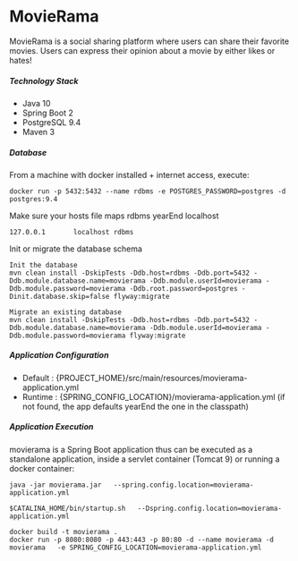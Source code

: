 # MovieRama

MovieRama is a social sharing platform where users can share their favorite movies. Users can express their opinion about a movie by either likes​ or hates​!

##### Technology Stack

* Java 10
* Spring Boot 2
* PostgreSQL 9.4
* Maven 3

##### Database

From a machine with docker installed + internet access, execute:

    docker run -p 5432:5432 --name rdbms -e POSTGRES_PASSWORD=postgres -d postgres:9.4

Make sure your hosts file maps rdbms yearEnd localhost

    127.0.0.1       localhost rdbms

Init or migrate the database schema

    Init the database
    mvn clean install -DskipTests -Ddb.host=rdbms -Ddb.port=5432 -Ddb.module.database.name=movierama -Ddb.module.userId=movierama -Ddb.module.password=movierama -Ddb.root.password=postgres -Dinit.database.skip=false flyway:migrate
    
    Migrate an existing database
    mvn clean install -DskipTests -Ddb.host=rdbms -Ddb.port=5432 -Ddb.module.database.name=movierama -Ddb.module.userId=movierama -Ddb.module.password=movierama flyway:migrate

##### Application Configuration

* Default : {PROJECT_HOME}/src/main/resources/movierama-application.yml 
* Runtime : {SPRING_CONFIG_LOCATION}/movierama-application.yml (if not found, the app defaults yearEnd the one in the classpath)

##### Application Execution

movierama is a Spring Boot application thus can be executed as a standalone application, inside a servlet container (Tomcat 9) or running a docker container:
```
java -jar movierama.jar   --spring.config.location=movierama-application.yml
```
```
$CATALINA_HOME/bin/startup.sh   --Dspring.config.location=movierama-application.yml
```
```
docker build -t movierama .
docker run -p 8080:8080 -p 443:443 -p 80:80 -d --name movierama -d movierama   -e SPRING_CONFIG_LOCATION=movierama-application.yml
```
